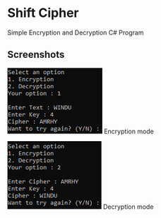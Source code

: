# Shift Cipher
Simple Encryption and Decryption C# Program

## Screenshots
![](Encrypt.png)
Encryption mode

![](Decrypt.png)
Decryption mode
